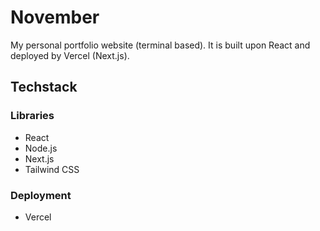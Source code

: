 # November

My personal portfolio website (terminal based). It is built upon React and deployed by Vercel (Next.js).

## Techstack

### Libraries

- React
- Node.js
- Next.js
- Tailwind CSS

### Deployment
- Vercel
